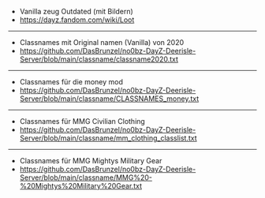 - Vanilla zeug Outdated (mit Bildern)
- https://dayz.fandom.com/wiki/Loot

------------

- Classnames mit Original namen (Vanilla) von 2020
- https://github.com/DasBrunzel/no0bz-DayZ-Deerisle-Server/blob/main/classname/classname2020.txt

------------

- Classnames für die money mod
- https://github.com/DasBrunzel/no0bz-DayZ-Deerisle-Server/blob/main/classname/CLASSNAMES_money.txt

------------

- Classnames für MMG Civilian Clothing
- https://github.com/DasBrunzel/no0bz-DayZ-Deerisle-Server/blob/main/classname/mm_clothing_classlist.txt

------------

- Classnames für MMG Mightys Military Gear
- https://github.com/DasBrunzel/no0bz-DayZ-Deerisle-Server/blob/main/classname/MMG%20-%20Mightys%20Military%20Gear.txt